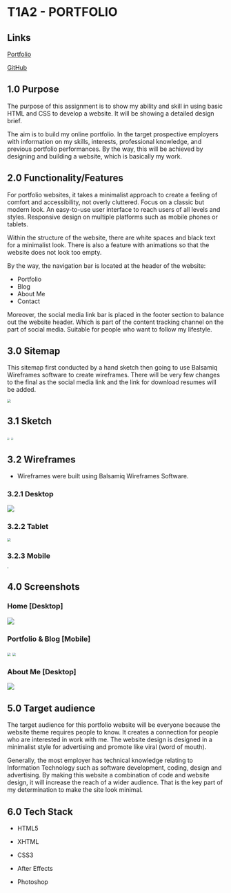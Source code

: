 # T1A2 - PORTFOLIO

## Links

[Portfolio](https://anonportfolio.netlify.app/)

[GitHub](https://github.com/anonaeka/T1A2)

## 1.0	Purpose

The purpose of this assignment is to show my ability and skill in using basic HTML and CSS to develop a website. It will be showing a detailed design brief.

The aim is to build my online portfolio. In the target prospective employers with information on my skills, interests, professional knowledge, and previous portfolio performances. By the way, this will be achieved by designing and building a website, which is basically my work.

## 2.0	Functionality/Features

For portfolio websites, it takes a minimalist approach to create a feeling of comfort and accessibility, not overly cluttered. Focus on a classic but modern look. An easy-to-use user interface to reach users of all levels and styles. Responsive design on multiple platforms such as mobile phones or tablets.

Within the structure of the website, there are white spaces and black text for a minimalist look. There is also a feature with animations so that the website does not look too empty. 

By the way, the navigation bar is located at the header of the website:

- Portfolio
- Blog
- About Me
- Contact

Moreover, the social media link bar is placed in the footer section to balance out the website header. Which is part of the content tracking channel on the part of social media. Suitable for people who want to follow my lifestyle.

## 3.0 	Sitemap

This sitemap first conducted by a hand sketch then going to use Balsamiq Wireframes software to create wireframes. There will be very few changes to the final as the social media link and the link for download resumes will be added.

<img src="docs/Site Map.png" style="zoom:50%;" />

## 3.1 Sketch

<img src="docs/draft1.jpg" style="zoom:30%;" />

<img src="docs/draft2.jpg" style="zoom:30%;" />

## 3.2 Wireframes

- Wireframes were built using Balsamiq Wireframes Software.

### 3.2.1 Desktop

<img src="docs/Pcgo.png" style="zoom:100%;" />

### 3.2.2 Tablet 

<img src="docs/Tablet.png" style="zoom:50%;" />

### 3.2.3 Mobile

<img src="docs/Mobile.png" style="zoom:20%;" />

## 4.0	Screenshots

### Home [Desktop]

<img src="docs/portgo.jpg" style="zoom:100%;" />

### Portfolio & Blog [Mobile]

<img src="docs/blogmb.jpg" style="zoom:50%;" />
<img src="docs/portmb.jpg" style="zoom:50%;" />

### About Me [Desktop]
<img src="docs/aboutme.jpg" style="zoom:100%;" />

## 5.0 	Target audience

The target audience for this portfolio website will be everyone because the website theme requires people to know. It creates a connection for people who are interested in work with me. The website design is designed in a minimalist style for advertising and promote like viral (word of mouth). 

Generally, the most employer has technical knowledge relating to Information Technology such as software development, coding, design and advertising. By making this website a combination of code and website design, it will increase the reach of a wider audience. That is the key part of my determination to make the site look minimal.

## 6.0	Tech Stack

- HTML5

- XHTML

- CSS3

- After Effects

- Photoshop
